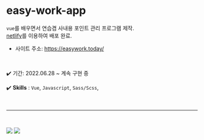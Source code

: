 # easy-work-app

`vue`를 배우면서 연습겸 사내용 포인트 관리 프로그램 제작. <br />
[netlify](https://app.netlify.com/)를 이용하여 배포 완료.

- 사이트 주소: https://easywork.today/

<br />

✔️ 기간: 2022.06.28 ~ 계속 구현 중

✔️ **Skills** : `Vue`, `Javascript`, `Sass/Scss`,

<br />

---

<br />

![](https://velog.velcdn.com/images/april_5/post/983ad36c-bbd2-472b-b69a-818f4f4f9394/image.gif)
![](https://velog.velcdn.com/images/april_5/post/58d85c2e-7271-4511-a452-ceca598ace8c/image.gif)
